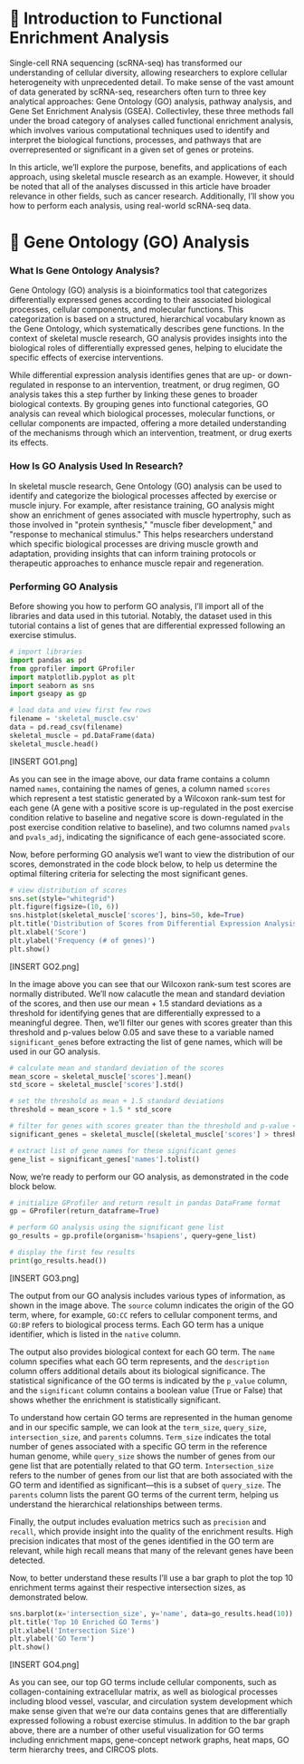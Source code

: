 # 🧬 Introduction to Functional Enrichment Analysis  

Single-cell RNA sequencing (scRNA-seq) has transformed our understanding of cellular diversity, allowing researchers to explore cellular heterogeneity with unprecedented detail. To make sense of the vast amount of data generated by scRNA-seq, researchers often turn to three key analytical approaches: Gene Ontology (GO) analysis, pathway analysis, and Gene Set Enrichment Analysis (GSEA). Collectivley, these three methods fall under the broad category of analyses called functional enrichment analysis, which involves various computational techniques used to identify and interpret the biological functions, processes, and pathways that are overrepresented or significant in a given set of genes or proteins. 

In this article, we’ll explore the purpose, benefits, and applications of each approach, using skeletal muscle research as an example. However, it should be noted that all of the analyses discussed in this article have broader relevance in other fields, such as cancer research. Additionally, I’ll show you how to perform each analysis, using real-world scRNA-seq data. 

# 🧬 Gene Ontology (GO) Analysis 
### What Is Gene Ontology Analysis?

Gene Ontology (GO) analysis is a bioinformatics tool that categorizes differentially expressed genes according to their associated biological processes, cellular components, and molecular functions. This categorization is based on a structured, hierarchical vocabulary known as the Gene Ontology, which systematically describes gene functions. In the context of skeletal muscle research, GO analysis provides insights into the biological roles of differentially expressed genes, helping to elucidate the specific effects of exercise interventions.

While differential expression analysis identifies genes that are up- or down-regulated in response to an intervention, treatment, or drug regimen, GO analysis takes this a step further by linking these genes to broader biological contexts. By grouping genes into functional categories, GO analysis can reveal which biological processes, molecular functions, or cellular components are impacted, offering a more detailed understanding of the mechanisms through which an intervention, treatment, or drug exerts its effects.

### How Is GO Analysis Used In Research?

In skeletal muscle research, Gene Ontology (GO) analysis can be used to identify and categorize the biological processes affected by exercise or muscle injury. For example, after resistance training, GO analysis might show an enrichment of genes associated with muscle hypertrophy, such as those involved in "protein synthesis," "muscle fiber development," and "response to mechanical stimulus." This helps researchers understand which specific biological processes are driving muscle growth and adaptation, providing insights that can inform training protocols or therapeutic approaches to enhance muscle repair and regeneration.

### Performing GO Analysis

Before showing you how to perform GO analysis, I’ll import all of the libraries and data used in this tutorial. Notably, the dataset used in this tutorial contains a list of genes that are differential expressed following an exercise stimulus.

```python
# import libraries
import pandas as pd
from gprofiler import GProfiler
import matplotlib.pyplot as plt
import seaborn as sns
import gseapy as gp

# load data and view first few rows
filename = 'skeletal_muscle.csv'
data = pd.read_csv(filename)
skeletal_muscle = pd.DataFrame(data)
skeletal_muscle.head()
```
[INSERT GO1.png]

As you can see in the image above, our data frame contains a column named ```names```, containing the names of genes, a column named ```scores``` which represent a test statistic generated by a Wilcoxon rank-sum test for each gene (A gene with a positive score is up-regulated in the post exercise condition relative to baseline and negative score is down-regulated in the post exercise condition relative to baseline), and two columns named ```pvals``` and ```pvals_adj```, indicating the significance of each gene-associated score.

Now, before performing GO analysis we’l want to view the distribution of our scores, demonstrated in the code block below, to help us determine the optimal filtering criteria for selecting the most significant genes.

```python
# view distribution of scores
sns.set(style="whitegrid")
plt.figure(figsize=(10, 6))
sns.histplot(skeletal_muscle['scores'], bins=50, kde=True)
plt.title('Distribution of Scores from Differential Expression Analysis')
plt.xlabel('Score')
plt.ylabel('Frequency (# of genes)')
plt.show()
```

[INSERT GO2.png]

In the image above you can see that our Wilcoxon rank-sum test scores are normally distributed. We’ll now calacutle the mean and standard deviation of the scores, and then use our mean + 1.5 standard deviations as a threshold for identifying genes that are differentially expressed to a meaningful degree. Then, we’ll filter our genes with scores greater than this threshold and p-values below 0.05 and save these to a variable named ```significant_gene```s before extracting the list of gene names, which will be used in our GO analysis.

```python
# calculate mean and standard deviation of the scores
mean_score = skeletal_muscle['scores'].mean()
std_score = skeletal_muscle['scores'].std()

# set the threshold as mean + 1.5 standard deviations
threshold = mean_score + 1.5 * std_score

# filter for genes with scores greater than the threshold and p-value < 0.05
significant_genes = skeletal_muscle[(skeletal_muscle['scores'] > threshold) & (skeletal_muscle['pvals_adj'] < 0.05)]

# extract list of gene names for these significant genes
gene_list = significant_genes['names'].tolist()
```

Now, we’re ready to perform our GO analysis, as demonstrated in the code block below.

```python
# initialize GProfiler and return result in pandas DataFrame format
gp = GProfiler(return_dataframe=True)

# perform GO analysis using the significant gene list
go_results = gp.profile(organism='hsapiens', query=gene_list)

# display the first few results
print(go_results.head())
```

[INSERT GO3.png]

The output from our GO analysis includes various types of information, as shown in the image above. The ```source``` column indicates the origin of the GO term, where, for example, ```GO:CC``` refers to cellular component terms, and ```GO:BP``` refers to biological process terms. Each GO term has a unique identifier, which is listed in the ```native``` column.

The output also provides biological context for each GO term. The ```name``` column specifies what each GO term represents, and the ```description``` column offers additional details about its biological significance. The statistical significance of the GO terms is indicated by the ```p_value``` column, and the ```significant``` column contains a boolean value (True or False) that shows whether the enrichment is statistically significant.

To understand how certain GO terms are represented in the human genome and in our specific sample, we can look at the ```term_size```, ```query_size```, ```intersection_size```, and ```parents``` columns. ```Term_size``` indicates the total number of genes associated with a specific GO term in the reference human genome, while ```query_size``` shows the number of genes from our gene list that are potentially related to that GO term. ```Intersection_size``` refers to the number of genes from our list that are both associated with the GO term and identified as significant—this is a subset of ```query_size```. The ```parents``` column lists the parent GO terms of the current term, helping us understand the hierarchical relationships between terms.

Finally, the output includes evaluation metrics such as ```precision``` and ```recall```, which provide insight into the quality of the enrichment results. High precision indicates that most of the genes identified in the GO term are relevant, while high recall means that many of the relevant genes have been detected.

Now, to better understand these results I’ll use a bar graph to plot the top 10 enrichment terms against their respective intersection sizes, as demonstrated below.

```python
sns.barplot(x='intersection_size', y='name', data=go_results.head(10))
plt.title('Top 10 Enriched GO Terms')
plt.xlabel('Intersection Size')
plt.ylabel('GO Term')
plt.show()
```

[INSERT GO4.png]

As you can see, our top GO terms include cellular components, such as collagen-containing extracellular matrix, as well as biological processes including blood vessel, vascular, and circulation system development which make sense given that we’re our data contains genes that are differentially expressed following a robust exercise stimulus. In addition to the bar graph above, there are a number of other useful visualization for GO terms including enrichment maps, gene-concept network graphs, heat maps, GO term hierarchy trees, and CIRCOS plots.
